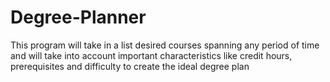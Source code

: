 # Degree-Planner
This program will take in a list desired courses spanning any period of time and will take into account important characteristics like credit hours, prerequisites and difficulty to create the ideal degree plan
